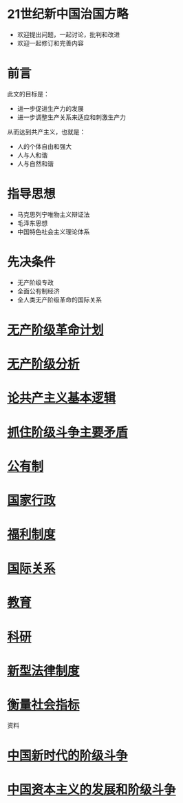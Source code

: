 # 21世纪新中国治国方略

* 欢迎提出问题，一起讨论，批判和改进
* 欢迎一起修订和完善内容

# 前言

此文的目标是：

* 进一步促进生产力的发展
* 进一步调整生产关系来适应和刺激生产力

从而达到共产主义，也就是：
* 人的个体自由和强大
* 人与人和谐
* 人与自然和谐

# 指导思想

* 马克思列宁唯物主义辩证法
* 毛泽东思想
* 中国特色社会主义理论体系

# 先决条件

* 无产阶级专政
* 全面公有制经济
* 全人类无产阶级革命的国际关系

# [无产阶级革命计划](./无产阶级革命计划)

# [无产阶级分析](./无产阶级分析)

# [论共产主义基本逻辑](./论共产主义基本逻辑)

# [抓住阶级斗争主要矛盾](./抓住阶级斗争主要矛盾)

# [公有制](./公有制)

# [国家行政](./国家行政)

# [福利制度](./福利制度)

# [国际关系](./国际关系)

# [教育](./教育)

# [科研](./科研)

# [新型法律制度](./新型法律制度)

# [衡量社会指标](./衡量社会指标)

资料

# [中国新时代的阶级斗争](https://medium.com/@2019celebration/first-page-932473e6ea3c)
# [中国资本主义的发展和阶级斗争](https://newchina010.github.io/Captalism%20in%20China%20(Chinese).pdf)
